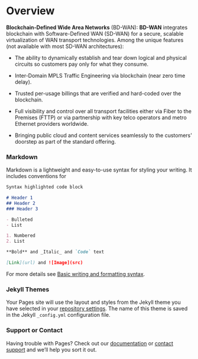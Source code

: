 # Overview

**Blockchain-Defined Wide Area Networks** (BD-WAN): **BD-WAN** integrates blockchain with Software-Defined WAN (SD-WAN) for a secure, scalable virtualization of WAN transport technologies. Among the unique features (not available with most SD-WAN architectures):

- The ability to dynamically establish and tear down logical and physical circuits so customers pay only for what they consume.

- Inter-Domain MPLS Traffic Engineering via blockchain (near zero time delay).

- Trusted per-usage billings that are verified and hard-coded over the blockchain.

- Full visibility and control over all transport facilities either via Fiber to the Premises (FTTP) or via partnership with key telco operators and metro Ethernet providers worldwide. 

- Bringing public cloud and content services seamlessly to the customers' doorstep as part of the standard offering.



### Markdown

Markdown is a lightweight and easy-to-use syntax for styling your writing. It includes conventions for

```markdown
Syntax highlighted code block

# Header 1
## Header 2
### Header 3

- Bulleted
- List

1. Numbered
2. List

**Bold** and _Italic_ and `Code` text

[Link](url) and ![Image](src)
```

For more details see [Basic writing and formatting syntax](https://docs.github.com/en/github/writing-on-github/getting-started-with-writing-and-formatting-on-github/basic-writing-and-formatting-syntax).

### Jekyll Themes

Your Pages site will use the layout and styles from the Jekyll theme you have selected in your [repository settings](https://github.com/BD-WAN/BD-WAN.github.io/settings/pages). The name of this theme is saved in the Jekyll `_config.yml` configuration file.

### Support or Contact

Having trouble with Pages? Check out our [documentation](https://docs.github.com/categories/github-pages-basics/) or [contact support](https://support.github.com/contact) and we’ll help you sort it out.
